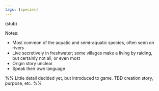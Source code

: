 ```yaml
---
tags: [species]
---
```

(stub)

Notes:
- Most common of the aquatic and semi-aquatic species, often seen on rivers
- Live secretively in freshwater; some villages make a living by raiding, but certainly not all, or even most
- Origin story unclear
- Speak their own language

%%
Little detail decided yet, but introduced to game.
TBD creation story, purpose, etc.
%%